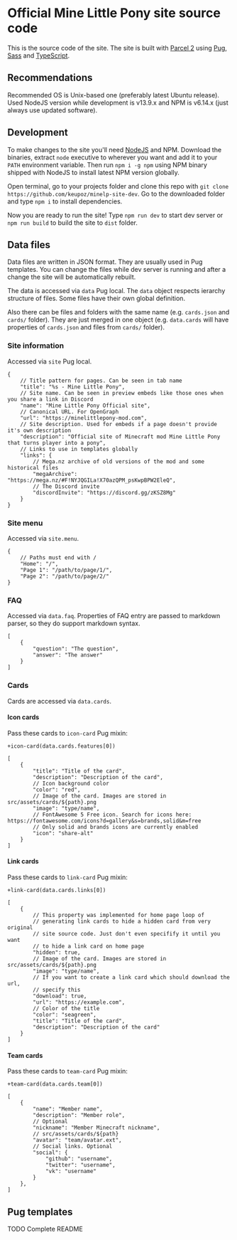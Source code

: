 # Official Mine Little Pony site source code
This is the source code of the site. The site is built with [Parcel 2](https://github.com/parcel-bundler/parcel) using [Pug](https://github.com/pugjs/pug), [Sass](https://github.com/sass/sass) and [TypeScript](https://github.com/microsoft/typescript).

## Recommendations
Recommended OS is Unix-based one (preferably latest Ubuntu release). Used NodeJS version while development is v13.9.x and NPM is v6.14.x (just always use updated software).

## Development
To make changes to the site you'll need [NodeJS](http://nodejs.org/) and NPM. Download the binaries, extract `node` executive to wherever you want and add it to your `PATH` environment variable. Then run `npm i -g npm` using NPM binary shipped with NodeJS to install latest NPM version globally.

Open terminal, go to your projects folder and clone this repo with `git clone https://github.com/keupoz/minelp-site-dev`. Go to the downloaded folder and type `npm i` to install dependencies.

Now you are ready to run the site! Type `npm run dev` to start dev server or `npm run build` to build the site to `dist` folder.

## Data files
Data files are written in JSON format. They are usually used in Pug templates. You can change the files while dev server is running and after a change the site will be automatically rebuilt.

The data is accessed via `data` Pug local. The `data` object respects ierarchy structure of files. Some files have their own global definition.

Also there can be files and folders with the same name (e.g. `cards.json` and `cards/` folder). They are just merged in one object (e.g. `data.cards` will have properties of `cards.json` and files from `cards/` folder).

### Site information
Accessed via `site` Pug local.

```jsonc
{
    // Title pattern for pages. Can be seen in tab name
    "title": "%s - Mine Little Pony",
    // Site name. Can be seen in preview embeds like those ones when you share a link in Discord
    "name": "Mine Little Pony Official site",
    // Canonical URL. For OpenGraph
    "url": "https://minelittlepony-mod.com",
    // Site description. Used for embeds if a page doesn't provide it's own description
    "description": "Official site of Minecraft mod Mine Little Pony that turns player into a pony",
    // Links to use in templates globally
    "links": {
        // Mega.nz archive of old versions of the mod and some historical files
        "megaArchive": "https://mega.nz/#F!NYJQGILa!X70azQPM_psKwpBPW2EleQ",
        // The Discord invite
        "discordInvite": "https://discord.gg/zKSZ8Mg"
    }
}
```

### Site menu
Accessed via `site.menu`.

```jsonc
{
    // Paths must end with /
    "Home": "/",
    "Page 1": "/path/to/page/1/",
    "Page 2": "/path/to/page/2/"
}
```

### FAQ
Accessed via `data.faq`. Properties of FAQ entry are passed to markdown parser, so they do support markdown syntax.

```jsonc
[
    {
        "question": "The question",
        "answer": "The answer"
    }
]
```

### Cards
Cards are accessed via `data.cards`.

#### Icon cards
Pass these cards to `icon-card` Pug mixin:
```pug
+icon-card(data.cards.features[0])
```

```jsonc
[
    {
        "title": "Title of the card",
        "description": "Description of the card",
        // Icon background color
        "color": "red",
        // Image of the card. Images are stored in src/assets/cards/${path}.png
        "image": "type/name",
        // FontAwesome 5 Free icon. Search for icons here: https://fontawesome.com/icons?d=gallery&s=brands,solid&m=free
        // Only solid and brands icons are currently enabled
        "icon": "share-alt"
    }
]
```

#### Link cards
Pass these cards to `link-card` Pug mixin:
```pug
+link-card(data.cards.links[0])
```

```jsonc
[
    {
        // This property was implemented for home page loop of
        // generating link cards to hide a hidden card from very original
        // site source code. Just don't even specifify it until you want
        // to hide a link card on home page
        "hidden": true,
        // Image of the card. Images are stored in src/assets/cards/${path}.png
        "image": "type/name",
        // If you want to create a link card which should download the url,
        // specify this
        "download": true,
        "url": "https://example.com",
        // Color of the title
        "color": "seagreen",
        "title": "Title of the card",
        "description": "Description of the card"
    }
]
```

#### Team cards
Pass these cards to `team-card` Pug mixin:
```pug
+team-card(data.cards.team[0])
```

```jsonc
[
    {
        "name": "Member name",
        "description": "Member role",
        // Optional
        "nickname": "Member Minecraft nickname",
        // src/assets/cards/${path}
        "avatar": "team/avatar.ext",
        // Social links. Optional
        "social": {
            "github": "username",
            "twitter": "username",
            "vk": "username"
        }
    },
]
```

## Pug templates
TODO Complete README
